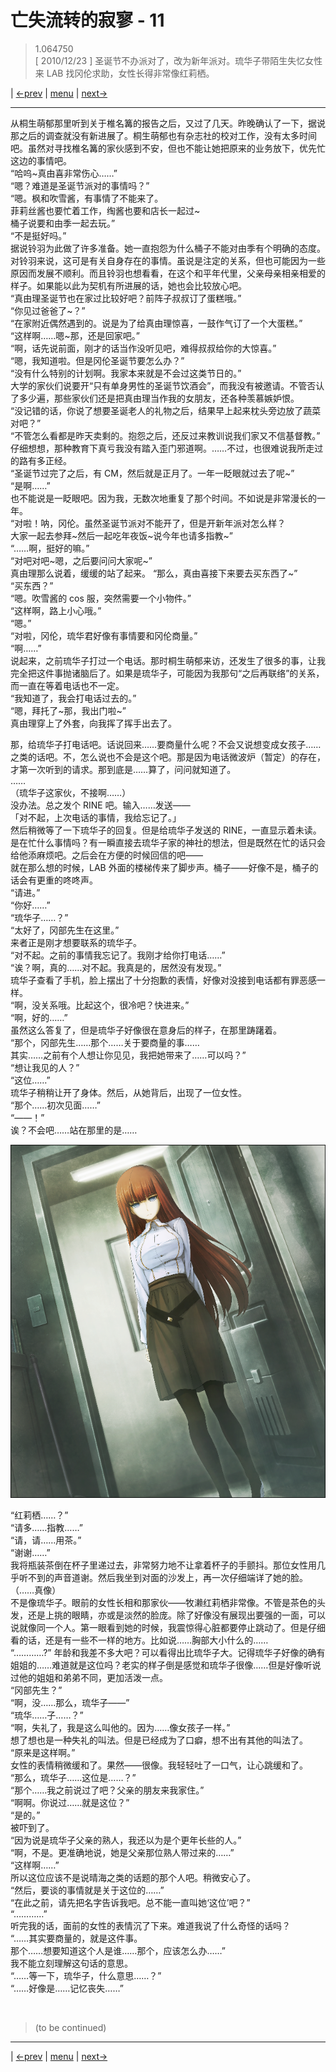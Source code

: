 # 亡失流转的寂寥 - 11
> 1.064750  
> [ 2010/12/23 ] 圣诞节不办派对了，改为新年派对。琉华子带陌生失忆女性来 LAB 找冈伦求助，女性长得非常像红莉栖。  

| [←prev](./0060) | [menu](../) | [next→](./0062)  

---

从桐生萌郁那里听到关于椎名篝的报告之后，又过了几天。昨晚确认了一下，据说那之后的调查就没有新进展了。桐生萌郁也有杂志社的校对工作，没有太多时间吧。虽然对寻找椎名篝的家伙感到不安，但也不能让她把原来的业务放下，优先忙这边的事情吧。  
“哈呜\~真由喜非常伤心……”  
“嗯？难道是圣诞节派对的事情吗？”  
“嗯。枫和吹雪酱，有事情了不能来了。  
 菲莉丝酱也要忙着工作，绹酱也要和店长一起过\~  
 桶子说要和由季一起去玩。”  
“不是挺好吗。”  
据说铃羽为此做了许多准备。她一直抱怨为什么桶子不能对由季有个明确的态度。对铃羽来说，这可是有关自身存在的事情。虽说是注定的关系，但也可能因为一些原因而发展不顺利。而且铃羽也想看看，在这个和平年代里，父亲母亲相亲相爱的样子。如果能以此为契机有所进展的话，她也会比较放心吧。  
“真由理圣诞节也在家过比较好吧？前阵子叔叔订了蛋糕哦。”  
“你见过爸爸了\~？”  
“在家附近偶然遇到的。说是为了给真由理惊喜，一鼓作气订了一个大蛋糕。”  
“这样啊……嗯\~那，还是回家吧。”  
“啊，话先说前面，刚才的话当作没听见吧，难得叔叔给你的大惊喜。”  
“嗯，我知道啦。但是冈伦圣诞节要怎么办？”  
“没有什么特别的计划啊。我家本来就是不会过这类节日的。”  
大学的家伙们说要开“只有单身男性的圣诞节饮酒会”，而我没有被邀请。不管否认了多少遍，那些家伙们还是把真由理当作我的女朋友，还各种羡慕嫉妒恨。  
“没记错的话，你说了想要圣诞老人的礼物之后，结果早上起来枕头旁边放了蔬菜对吧？”  
“不管怎么看都是昨天卖剩的。抱怨之后，还反过来教训说我们家又不信基督教。”  
仔细想想，那种教育下真亏我没有踏入歪门邪道啊。……不过，也很难说我所走过的路有多正经。  
“圣诞节过完了之后，有 CM，然后就是正月了。一年一眨眼就过去了呢\~”  
“是啊……”  
也不能说是一眨眼吧。因为我，无数次地重复了那个时间。不如说是非常漫长的一年。  
“对啦！呐，冈伦。虽然圣诞节派对不能开了，但是开新年派对怎么样？  
 大家一起去参拜\~然后一起吃年夜饭\~说今年也请多指教\~”  
“……啊，挺好的嘛。”  
“对吧对吧\~嗯，之后要问问大家呢\~”  
真由理那么说着，缓缓的站了起来。
“那么，真由喜接下来要去买东西了\~”  
“买东西？”  
“嗯。吹雪酱的 cos 服，突然需要一个小物件。”  
“这样啊，路上小心哦。”  
“嗯。”  
“对啦，冈伦，琉华君好像有事情要和冈伦商量。”  
“啊……”  
说起来，之前琉华子打过一个电话。那时桐生萌郁来访，还发生了很多的事，让我完全把这件事抛诸脑后了。如果是琉华子，可能因为我那句“之后再联络”的关系，而一直在等着电话也不一定。  
“我知道了，我会打电话过去的。”  
“嗯，拜托了\~那，我出门啦\~”  
真由理穿上了外套，向我挥了挥手出去了。  

那，给琉华子打电话吧。话说回来……要商量什么呢？不会又说想变成女孩子……之类的话吧。不，怎么说也不会是这个吧。那是因为电话微波炉（暂定）的存在，才第一次听到的请求。那到底是……算了，问问就知道了。  
……  
（琉华子这家伙，不接啊……）  
没办法。总之发个 RINE 吧。输入……发送——  
「对不起，上次电话的事情，我给忘记了。」  
然后稍微等了一下琉华子的回复。但是给琉华子发送的 RINE，一直显示着未读。是在忙什么事情吗？有一瞬直接去琉华子家的神社的想法，但是既然在忙的话只会给他添麻烦吧。之后会在方便的时候回信的吧——  
就在那么想的时候，LAB 外面的楼梯传来了脚步声。桶子——好像不是，桶子的话会有更重的咚咚声。  
“请进。”  
“你好……”  
“琉华子……？”  
“太好了，冈部先生在这里。”  
来者正是刚才想要联系的琉华子。  
“对不起。之前的事情我忘记了。我刚才给你打电话……”  
“诶？啊，真的……对不起。我真是的，居然没有发现。”  
琉华子查看了手机，脸上摆出了十分抱歉的表情，好像对没接到电话都有罪恶感一样。  
“啊，没关系哦。比起这个，很冷吧？快进来。”  
“啊，好的……”  
虽然这么答复了，但是琉华子好像很在意身后的样子，在那里踌躇着。  
“那个，冈部先生……那个……关于要商量的事……  
 其实……之前有个人想让你见见，我把她带来了……可以吗？”  
“想让我见的人？”  
“这位……”  
琉华子稍稍让开了身体。然后，从她背后，出现了一位女性。  
“那个……初次见面……”  
“——！”  
诶？不会吧……站在那里的是……  

![](../img/0061-1.png)

“红莉栖……？”  
“请多……指教……”  
“请，请……用茶。”  
“谢谢……”  
我将瓶装茶倒在杯子里递过去，非常努力地不让拿着杯子的手颤抖。那位女性用几乎听不到的声音道谢。然后我坐到对面的沙发上，再一次仔细端详了她的脸。  
（……真像）  
不是像琉华子。眼前的女性长相和那家伙——牧濑红莉栖非常像。不管是茶色的头发，还是上挑的眼睛，亦或是淡然的脸庞。除了好像没有展现出要强的一面，可以说就像同一个人。第一眼看到她的时候，我震惊得心脏都要停止跳动了。但是仔细看的话，还是有一些不一样的地方。比如说……胸部大小什么的……  
“…………?”
年龄和我差不多大吧？可以看得出比琉华子大。记得琉华子好像的确有姐姐的……难道就是这位吗？老实的样子倒是感觉和琉华子很像……但是好像听说过他的姐姐和弟弟不同，更加活泼一点。  
“冈部先生？”  
“啊，没……那么，琉华子——”  
“琉华……子……？”  
“啊，失礼了，我是这么叫他的。因为……像女孩子一样。”  
想了想也是一种失礼的叫法。但是已经成为了口癖，想不出有其他的叫法了。  
“原来是这样啊。”  
女性的表情稍微缓和了。果然——很像。我轻轻吐了一口气，让心跳缓和了。  
“那么，琉华子……这位是……？”  
“那个……我之前说过了吧？父亲的朋友来我家住。”  
“啊啊。你说过……就是这位？”  
“是的。”  
被吓到了。  
“因为说是琉华子父亲的熟人，我还以为是个更年长些的人。”  
“啊，不是。更准确地说，她是父亲那位熟人带过来的……”  
“这样啊……”  
所以这位应该不是说晴海之类的话题的那个人吧。稍微安心了。  
“然后，要谈的事情就是关于这位的……”  
“在此之前，请先把名字告诉我吧。总不能一直叫她‘这位’吧？”  
“…………”  
听完我的话，面前的女性的表情沉了下来。难道我说了什么奇怪的话吗？  
“……其实要商量的，就是这件事。  
 那个……想要知道这个人是谁……那个，应该怎么办……”  
我不能立刻理解这句话的意思。  
“……等一下，琉华子，什么意思……？”  
“……好像是……记忆丧失……”  


<br/>

> (to be continued)
---

| [←prev](./0060) | [menu](../) | [next→](./0062)  
